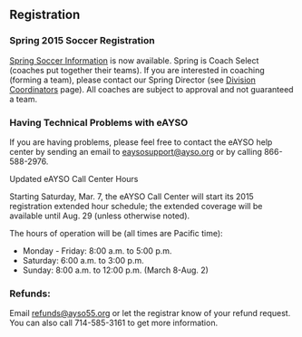 ## Registration

### Spring 2015 Soccer Registration

[Spring Soccer Information](/docs/Spring2015/Spring-2015-Soccer-Registration.pdf) is now available. Spring is Coach Select (coaches put together their teams). If you are interested in
coaching (forming a team), please contact our Spring Director (see [Division Coordinators](division-coordinators.html) page). All coaches are subject
to approval and not guaranteed a team.

<!--
### Late Registration

Mail two signed copies of the registration form (fill out at www.eayso.org) and the late registration fee of $160.00 to:

AYSO Region 55</br>
PO Box 1852</br>
Huntington Beach, CA 92647</br>

If there is a spot available on a team, your player will be placed.  If not, your player will be placed on a waiting list.  Please note, we get drops and do take players from the wait list.  October 1, 2014 is the last date to place a player on a team.  If your player is not placed, a full refund will be issued.

If you have any questions, please email registrar@ayso55.org or call 714/488-5063.


### Online signup help for new and returning volunteers

If a new volunteer, then follow the [new volunteers](http://www.ayso55.org/docs/Fall2014/New%20volunteers.pdf) handout.

If returning volunteer, then follow the [returning volunteers](http://www.ayso55.org/docs/Fall2014/Returning%20volunteers.pdf) handout.

[Registration flyer](http://www.ayso55.org/docs/Fall2014/2014%20Registration%20Flyer.pdf)

[AYSO 2014 Season age chart](http://www.ayso55.org/docs/Fall2014/Age%20Guide%20for%202014.pdf)

[eAYSO Preregistration Information](http://www.ayso55.org/docs/Fall2014/eAYSO%20Pre-Registration%20info.pdf)

[More Fall 2014 registration info](http://www.ayso55.org/docs/Fall2014/Fall%20Registration%202014%20info%201.pdf) which has some busted links.

-->

### Having Technical Problems with eAYSO

If you are having problems, please feel free to contact the eAYSO help center by sending an email to eaysosupport@ayso.org or by calling 866-588-2976.

Updated eAYSO Call Center Hours
 
Starting Saturday, Mar. 7, the eAYSO Call Center will start its 2015 registration extended hour schedule; the extended coverage will be available until Aug. 29 (unless otherwise noted).

The hours of operation will be (all times are Pacific time):
* Monday - Friday: 8:00 a.m. to 5:00 p.m.
* Saturday: 6:00 a.m. to 3:00 p.m.
* Sunday: 8:00 a.m. to 12:00 p.m. (March 8-Aug. 2)


### Refunds:

Email [refunds@ayso55.org](mailto:refunds@ayso55.org) or let the registrar know of your refund request. You can also call 714-585-3161 to get more information.
